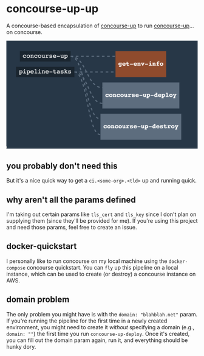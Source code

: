 # concourse-up-up

A concourse-based encapsulation of [concourse-up](https://github.com/EngineerBetter/concourse-up) to run [concourse-up](https://github.com/EngineerBetter/concourse-up)... on concourse.

![pipeline](assets/v0.png)

## you probably don't need this

But it's a nice quick way to get a `ci.<some-org>.<tld>` up and running quick.

## why aren't all the params defined

I'm taking out certain params like `tls_cert` and `tls_key` since I don't plan on supplying them (since they'll be provided for me). If you're using this project and need those params, feel free to create an issue.

## docker-quickstart

I personally like to run concourse on my local machine using the `docker-compose` concourse quickstart. You can `fly` up this pipeline on a local instance, which can be used to create (or destroy) a concourse instance on AWS.

## domain problem

The only problem you might have is with the `domain: "blahblah.net"` param. If you're running the pipeline for the first time in a newly created environment, you might need to create it _without_ specifying a domain (e.g., `domain: ""`) the first time you run `concourse-up-deploy`. Once it's created, you can fill out the domain param again, run it, and everything should be hunky dory.
